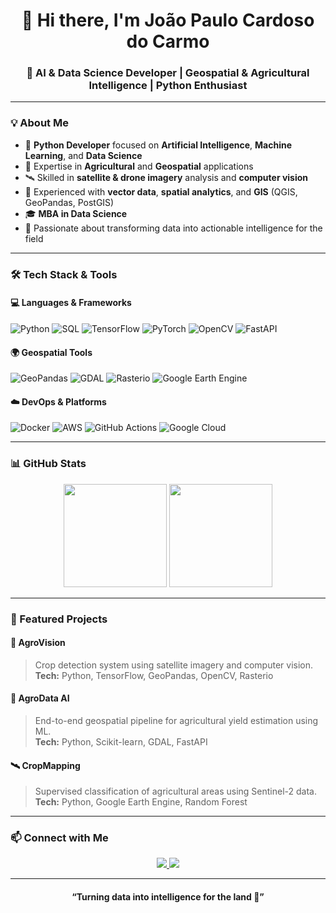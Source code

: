 <!--
  Profile README for João Paulo Cardoso do Carmo
  GitHub: joaocarmopy
  LinkedIn: https://www.linkedin.com/in/joaocarmopy
-->

<h1 align="center">👋 Hi there, I'm João Paulo Cardoso do Carmo</h1>

<h3 align="center">🌾 AI & Data Science Developer | Geospatial & Agricultural Intelligence | Python Enthusiast</h3>

---

### 💡 About Me

- 🧠 **Python Developer** focused on **Artificial Intelligence**, **Machine Learning**, and **Data Science**  
- 🌱 Expertise in **Agricultural** and **Geospatial** applications  
- 🛰️ Skilled in **satellite & drone imagery** analysis and **computer vision**  
- 🧭 Experienced with **vector data**, **spatial analytics**, and **GIS** (QGIS, GeoPandas, PostGIS)  
- 🎓 **MBA in Data Science**  
- 🤖 Passionate about transforming data into actionable intelligence for the field  

---

### 🛠️ Tech Stack & Tools

#### 💻 Languages & Frameworks
![Python](https://img.shields.io/badge/Python-3776AB?style=for-the-badge&logo=python&logoColor=white)
![SQL](https://img.shields.io/badge/SQL-336791?style=for-the-badge&logo=postgresql&logoColor=white)
![TensorFlow](https://img.shields.io/badge/TensorFlow-FF6F00?style=for-the-badge&logo=tensorflow&logoColor=white)
![PyTorch](https://img.shields.io/badge/PyTorch-EE4C2C?style=for-the-badge&logo=pytorch&logoColor=white)
![OpenCV](https://img.shields.io/badge/OpenCV-5C3EE8?style=for-the-badge&logo=opencv&logoColor=white)
![FastAPI](https://img.shields.io/badge/FastAPI-009688?style=for-the-badge&logo=fastapi&logoColor=white)

#### 🌍 Geospatial Tools
![GeoPandas](https://img.shields.io/badge/GeoPandas-43B02A?style=for-the-badge&logo=python&logoColor=white)
![GDAL](https://img.shields.io/badge/GDAL-48A9A6?style=for-the-badge&logo=python&logoColor=white)
![Rasterio](https://img.shields.io/badge/Rasterio-6DB33F?style=for-the-badge&logo=python&logoColor=white)
![Google Earth Engine](https://img.shields.io/badge/Google%20Earth%20Engine-4285F4?style=for-the-badge&logo=googleearth&logoColor=white)

#### ☁️ DevOps & Platforms
![Docker](https://img.shields.io/badge/Docker-2496ED?style=for-the-badge&logo=docker&logoColor=white)
![AWS](https://img.shields.io/badge/AWS-232F3E?style=for-the-badge&logo=amazonaws&logoColor=white)
![GitHub Actions](https://img.shields.io/badge/GitHub%20Actions-2088FF?style=for-the-badge&logo=githubactions&logoColor=white)
![Google Cloud](https://img.shields.io/badge/Google%20Cloud-4285F4?style=for-the-badge&logo=googlecloud&logoColor=white)

---

### 📊 GitHub Stats

<p align="center">
  <img height="165em" src="https://github-readme-stats.vercel.app/api?username=joaocarmopy&show_icons=true&theme=chartreuse-dark&count_private=true&include_all_commits=true"/>
  <img height="165em" src="https://github-readme-stats.vercel.app/api/top-langs/?username=joaocarmopy&layout=compact&theme=chartreuse-dark"/>
</p>

---

### 🚀 Featured Projects

#### 🧭 **AgroVision**
> Crop detection system using satellite imagery and computer vision.  
> **Tech:** Python, TensorFlow, GeoPandas, OpenCV, Rasterio

#### 🌾 **AgroData AI**
> End-to-end geospatial pipeline for agricultural yield estimation using ML.  
> **Tech:** Python, Scikit-learn, GDAL, FastAPI

#### 🛰️ **CropMapping**
> Supervised classification of agricultural areas using Sentinel-2 data.  
> **Tech:** Python, Google Earth Engine, Random Forest

---

### 📫 Connect with Me

<p align="center">
  <a href="https://www.linkedin.com/in/joaocarmopy" target="_blank">
    <img src="https://img.shields.io/badge/LinkedIn-0077B5?style=for-the-badge&logo=linkedin&logoColor=white"/>
  </a>
  <a href="mailto:joaocarmopy@gmail.com">
    <img src="https://img.shields.io/badge/Email-D14836?style=for-the-badge&logo=gmail&logoColor=white"/>
  </a>
</p>

---

<h4 align="center">“Turning data into intelligence for the land 🌱”</h4>
